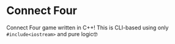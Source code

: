# Connect Four

Connect Four game written in C++! This is CLI-based using only `#include<iostream>` and pure logic🤓
